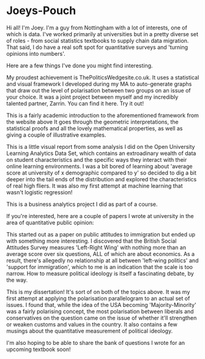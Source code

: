 # Joeys-Pouch

Hi all! I'm Joey. I'm a guy from Nottingham with a lot of interests, one of which is data. I've worked primarily at universities but in a pretty diverse set of roles - from social statistics textbooks to supply chain data migration. That said, I do have a real soft spot for quantitative surveys and 'turning opinions into numbers'.

Here are a few things I've done you might find interesting.

My proudest achievement is ThePoliticsWedgesite.co.uk. It uses a statistical and visual framework I developed during my MA to auto-generate graphs that draw out the level of polarisation between two groups on an issue of your choice. It was a joint project between myself and my incredibly talented partner, Zarrin. You can find it here. Try it out! 

This is a fairly academic introduction to the aforementioned framework from the website above It goes through the geometric interpretations, the statistical proofs and all the lovely mathematical properties, as well as giving a couple of illustrative examples.

This is a little visual report from some analysis I did on the Open University Learning Analytics Data Set, which contains an extroadinary wealth of data on student characteristics and the specific ways they interact with their online learning environments. I was a bit bored of learning about 'average score at university of x demographic compared to y' so decided to dig a bit deeper into the tail ends of the distribution and explored the characteristics of real high fliers. It was also my first attempt at machine learning that wasn't logistic regression!

This is a business analytics project I did as part of a course.

If you're interested, here are a couple of papers I wrote at university in the area of quantitative public opinion: 

This started out as a paper on public attitudes to immigration but ended up with something more interesting. I discovered that the British Social Attitudes Survey measures 'Left-Right Wing' with nothing more than an average score over six questions, ALL of which are about economics. As a result, there's allegedly no relationship at all between 'left-wing politics' and 'support for immigration', which to me is an indication that the scale is too narrow. How to measure political ideology is itself a fascinating debate, by the way. 

This is my dissertation! It's sort of on both of the topics above. It was my first attempt at applying the polarisation parallelogram to an actual set of issues. I found that, while the idea of the USA becoming 'Majority-Minority' was a fairly polarising concept, the most polarisation between liberals and conservatives on the question came on the issue of whether it'll strengthen or weaken customs and values in the country. It also contains a few musings about the quantitative measurement of political ideology.

I'm also hoping to be able to share the bank of questions I wrote for an upcoming textbook soon!
